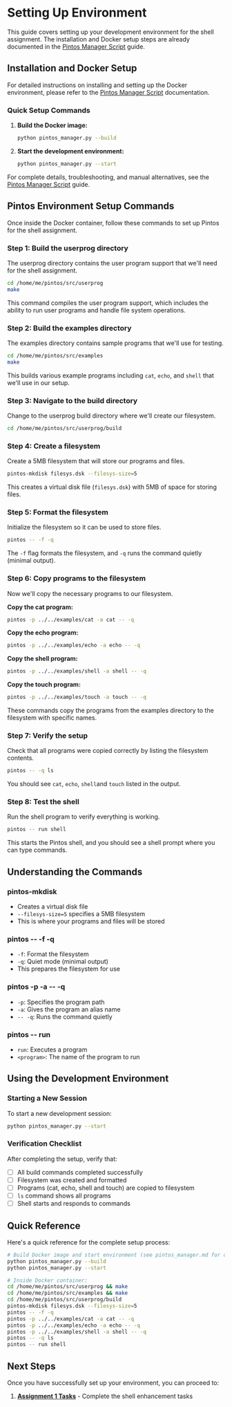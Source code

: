 # Setting Up Environment

This guide covers setting up your development environment for the shell assignment. The installation and Docker setup steps are already documented in the [Pintos Manager Script](./pintos_manager.md) guide.

## Installation and Docker Setup

For detailed instructions on installing and setting up the Docker environment, please refer to the [Pintos Manager Script](./pintos_manager.md) documentation.

### Quick Setup Commands

1. **Build the Docker image:**
   ```bash
   python pintos_manager.py --build
   ```

2. **Start the development environment:**
   ```bash
   python pintos_manager.py --start
   ```

For complete details, troubleshooting, and manual alternatives, see the [Pintos Manager Script](./pintos_manager.md) guide.

## Pintos Environment Setup Commands

Once inside the Docker container, follow these commands to set up Pintos for the shell assignment.

### Step 1: Build the userprog directory

The userprog directory contains the user program support that we'll need for the shell assignment.

```bash
cd /home/me/pintos/src/userprog
make
```

This command compiles the user program support, which includes the ability to run user programs and handle file system operations.

### Step 2: Build the examples directory

The examples directory contains sample programs that we'll use for testing.

```bash
cd /home/me/pintos/src/examples
make
```

This builds various example programs including `cat`, `echo`, and `shell` that we'll use in our setup.

### Step 3: Navigate to the build directory

Change to the userprog build directory where we'll create our filesystem.

```bash
cd /home/me/pintos/src/userprog/build
```

### Step 4: Create a filesystem

Create a 5MB filesystem that will store our programs and files.

```bash
pintos-mkdisk filesys.dsk --filesys-size=5
```

This creates a virtual disk file (`filesys.dsk`) with 5MB of space for storing files.

### Step 5: Format the filesystem

Initialize the filesystem so it can be used to store files.

```bash
pintos -- -f -q
```

The `-f` flag formats the filesystem, and `-q` runs the command quietly (minimal output).

### Step 6: Copy programs to the filesystem

Now we'll copy the necessary programs to our filesystem.

**Copy the cat program:**
```bash
pintos -p ../../examples/cat -a cat -- -q
```

**Copy the echo program:**
```bash
pintos -p ../../examples/echo -a echo -- -q
```

**Copy the shell program:**
```bash
pintos -p ../../examples/shell -a shell -- -q
```

**Copy the touch program:**
```bash
pintos -p ../../examples/touch -a touch -- -q
```

These commands copy the programs from the examples directory to the filesystem with specific names.

### Step 7: Verify the setup

Check that all programs were copied correctly by listing the filesystem contents.

```bash
pintos -- -q ls
```

You should see `cat`, `echo`, `shell`and `touch` listed in the output.

### Step 8: Test the shell

Run the shell program to verify everything is working.

```bash
pintos -- run shell
```

This starts the Pintos shell, and you should see a shell prompt where you can type commands.

## Understanding the Commands

### pintos-mkdisk
- Creates a virtual disk file
- `--filesys-size=5` specifies a 5MB filesystem
- This is where your programs and files will be stored

### pintos -- -f -q
- `-f`: Format the filesystem
- `-q`: Quiet mode (minimal output)
- This prepares the filesystem for use

### pintos -p <program> -a <alias> -- -q
- `-p`: Specifies the program path
- `-a`: Gives the program an alias name
- `-- -q`: Runs the command quietly

### pintos -- run <program>
- `run`: Executes a program
- `<program>`: The name of the program to run

## Using the Development Environment

### Starting a New Session

To start a new development session:

```bash
python pintos_manager.py --start
```


### Verification Checklist

After completing the setup, verify that:

- [ ] All build commands completed successfully
- [ ] Filesystem was created and formatted
- [ ] Programs (cat, echo, shell and touch) are copied to filesystem
- [ ] `ls` command shows all programs
- [ ] Shell starts and responds to commands

## Quick Reference

Here's a quick reference for the complete setup process:

```bash
# Build Docker image and start environment (see pintos_manager.md for details)
python pintos_manager.py --build
python pintos_manager.py --start

# Inside Docker container:
cd /home/me/pintos/src/userprog && make
cd /home/me/pintos/src/examples && make
cd /home/me/pintos/src/userprog/build
pintos-mkdisk filesys.dsk --filesys-size=5
pintos -- -f -q
pintos -p ../../examples/cat -a cat -- -q
pintos -p ../../examples/echo -a echo -- -q
pintos -p ../../examples/shell -a shell -- -q
pintos -- -q ls
pintos -- run shell
```

## Next Steps

Once you have successfully set up your environment, you can proceed to:

1. **[Assignment 1 Tasks](./assignment_1_tasks.md)** - Complete the shell enhancement tasks 